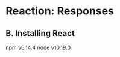 Reaction: Responses
===================

B. Installing React
-------------------
npm v6.14.4
node v10.19.0
